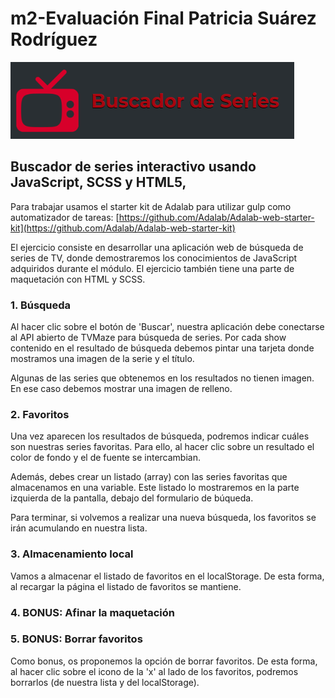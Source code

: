 # m2-Evaluación Final Patricia Suárez Rodríguez
![](_src/assets/images/header.png)

## Buscador de series interactivo usando JavaScript, SCSS y HTML5,

Para trabajar usamos el starter kit de Adalab para utilizar gulp como automatizador de tareas: [https://github.com/Adalab/Adalab-web-starter-kit](https://github.com/Adalab/Adalab-web-starter-kit)

El ejercicio consiste en desarrollar una aplicación web de búsqueda de series de TV, donde
demostraremos los conocimientos de JavaScript adquiridos durante el módulo. El ejercicio también
tiene una parte de maquetación con HTML y SCSS.

### 1. Búsqueda
Al hacer clic sobre el botón de 'Buscar', nuestra aplicación debe conectarse al API abierto de
TVMaze para búsqueda de series. Por cada show contenido en el resultado de búsqueda debemos pintar una tarjeta donde mostramos una imagen de la serie y el título.

Algunas de las series que obtenemos en los resultados no tienen imagen. En ese caso debemos
mostrar una imagen de relleno.

### 2. Favoritos
Una vez aparecen los resultados de búsqueda, podremos indicar cuáles son nuestras series
favoritas. Para ello, al hacer clic sobre un resultado el color de fondo y el de fuente se
intercambian.

Además, debes crear un listado (array) con las series favoritas que almacenamos en una variable.
Este listado lo mostraremos en la parte izquierda de la pantalla, debajo del formulario de búqueda.

Para terminar, si volvemos a realizar una nueva búsqueda, los favoritos se irán acumulando en
nuestra lista.

### 3. Almacenamiento local
Vamos a almacenar el listado de favoritos en el localStorage. De esta forma, al recargar la página
el listado de favoritos se mantiene.

### 4. BONUS: Afinar la maquetación

### 5. BONUS: Borrar favoritos
Como bonus, os proponemos la opción de borrar favoritos. De esta forma, al hacer clic sobre el
icono de la 'x' al lado de los favoritos, podremos borrarlos (de nuestra lista y del localStorage).
